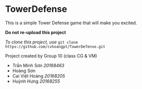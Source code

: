 # TowerDefense
This is a simple Tower Defense game that will make you excited.

**Do not re-upload this project**

*To clone this project, use* `git clone https://github.com/cvhoangpt/TowerDefense.git`

Project created by Group 10 (class CG & VM)
- Trần Minh Sơn *20168463*
- Hoàng Sơn
- Cai Việt Hoàng *20168205*
- Huỳnh Hưng *20168255*